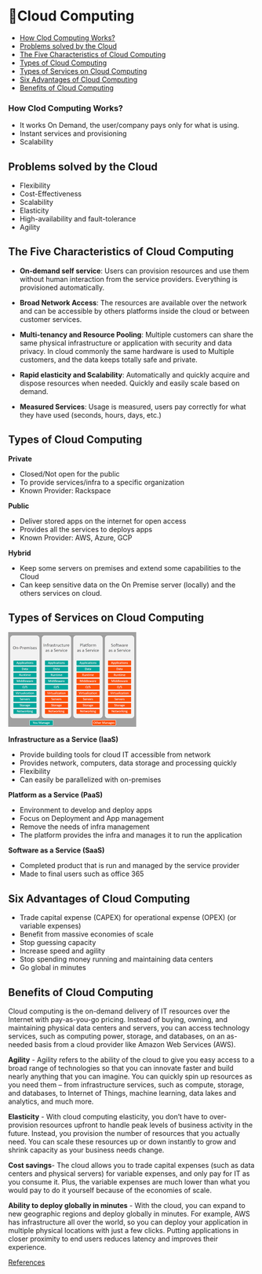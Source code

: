 # 📝Cloud Computing

- [How Clod Computing Works?](#how-clod-computing-works)
- [Problems solved by the Cloud](#problems-solved-by-the-cloud)
- [The Five Characteristics of Cloud Computing](#the-five-characteristics-of-cloud-computing)
- [Types of Cloud Computing](#types-of-cloud-computing)
- [Types of Services on Cloud Computing](#types-of-services-on-cloud-computing)
- [Six Advantages of Cloud Computing](#six-advantages-of-cloud-computing)
- [Benefits of Cloud Computing](#benefits-of-cloud-computing)

### How Clod Computing Works?

- It works On Demand, the user/company pays only for what is using.
- Instant services and provisioning
- Scalability

## Problems solved by the Cloud

- Flexibility
- Cost-Effectiveness
- Scalability
- Elasticity
- High-availability and fault-tolerance
- Agility

## The Five Characteristics of Cloud Computing

- **On-demand self service**: Users can provision resources and use them without human interaction from the service providers. Everything is provisioned automatically.

- **Broad Network Access**: The resources are available over the network and can be accessible by others platforms inside the cloud or between customer services.

- **Multi-tenancy and Resource Pooling**: Multiple customers can share the same physical infrastructure or application with security and data privacy. In cloud commonly the same hardware is used to Multiple customers, and the data keeps totally safe and private.

- **Rapid elasticity and Scalability**: Automatically and quickly acquire and dispose resources when needed. Quickly and easily scale based on demand.

- **Measured Services**: Usage is measured, users pay correctly for what they have used (seconds, hours, days, etc.)

## Types of Cloud Computing

**Private**

- Closed/Not open for the public
- To provide services/infra to a specific organization
- Known Provider: Rackspace

**Public**

- Deliver stored apps on the internet for open access
- Provides all the services to deploys apps
- Known Provider: AWS, Azure, GCP

**Hybrid**

- Keep some servers on premises and extend some capabilities to the Cloud
- Can keep sensitive data on the On Premise server (locally) and the others services on cloud.

## Types of Services on Cloud Computing

![Image](service-models.png)

**Infrastructure as a Service (IaaS)**

- Provide building tools for cloud IT accessible from network
- Provides network, computers, data storage and processing quickly
- Flexibility
- Can easily be parallelized with on-premises

**Platform as a Service (PaaS)**

- Environment to develop and deploy apps
- Focus on Deployment and App management
- Remove the needs of infra management
- The platform provides the infra and manages it to run the application

**Software as a Service (SaaS)**

- Completed product that is run and managed by the service provider
- Made to final users such as office 365

## Six Advantages of Cloud Computing

- Trade capital expense (CAPEX) for operational expense (OPEX) (or variable expenses)
- Benefit from massive economies of scale
- Stop guessing capacity
- Increase speed and agility
- Stop spending money running and maintaining data centers
- Go global in minutes

## Benefits of Cloud Computing

Cloud computing is the on-demand delivery of IT resources over the Internet with pay-as-you-go pricing. Instead of buying, owning, and maintaining physical data centers and servers, you can access technology services, such as computing power, storage, and databases, on an as-needed basis from a cloud provider like Amazon Web Services (AWS).

**Agility** - Agility refers to the ability of the cloud to give you easy access to a broad range of technologies so that you can innovate faster and build nearly anything that you can imagine. You can quickly spin up resources as you need them – from infrastructure services, such as compute, storage, and databases, to Internet of Things, machine learning, data lakes and analytics, and much more.

**Elasticity** - With cloud computing elasticity, you don’t have to over-provision resources upfront to handle peak levels of business activity in the future. Instead, you provision the number of resources that you actually need. You can scale these resources up or down instantly to grow and shrink capacity as your business needs change.

**Cost savings**- The cloud allows you to trade capital expenses (such as data centers and physical servers) for variable expenses, and only pay for IT as you consume it. Plus, the variable expenses are much lower than what you would pay to do it yourself because of the economies of scale.

**Ability to deploy globally in minutes** - With the cloud, you can expand to new geographic regions and deploy globally in minutes. For example, AWS has infrastructure all over the world, so you can deploy your application in multiple physical locations with just a few clicks. Putting applications in closer proximity to end users reduces latency and improves their experience.

[References](https://aws.amazon.com/what-is-cloud-computing/)
